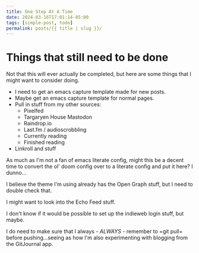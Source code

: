 ```yaml
---
title: One Step At A Time
date: 2024-03-16T17:01:14-05:00
tags: [simple-post, todo]
permalink: posts/{{ title | slug }}/
---
```


# Things that still need to be done

Not that this will ever actually be completed, but here are some things that I might want to consider doing.

- I need to get an emacs capture template made for new posts.
- Maybe get an emacs capture template for normal pages.
- Pull in stuff from my other sources:
  - Pixelfed
  - Targaryen House Mastodon
  - Raindrop.io
  - Last.fm / audioscrobbling
  - Currently reading
  - Finished reading
- Linkroll and stuff

As much as I'm not a fan of emacs literate config, might this be a decent time to convert the ol' doom config over to a literate config and put it here? I dunno...

I believe the theme I'm using already has the Open Graph stuff, but I need to double check that.

I might want to look into the Echo Feed stuff.

I don't know if it would be possible to set up the indieweb login stuff, but maybe.

I do need to make sure that I always - *ALWAYS* - remember to =git pull= before pushing...seeing as how I'm also experimenting with blogging from the GitJournal app.
